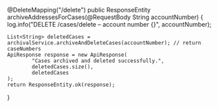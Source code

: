 @DeleteMapping("/delete")
public ResponseEntity<ApiResponse> archiveAddressesForCases(@RequestBody String accountNumber) {
    log.info("DELETE /cases/delete – account number {}", accountNumber);

    List<String> deletedCases = archivalService.archiveAndDeleteCases(accountNumber); // return caseNumbers
    ApiResponse response = new ApiResponse(
            "Cases archived and deleted successfully.",
            deletedCases.size(),
            deletedCases
    );
    return ResponseEntity.ok(response);
}
